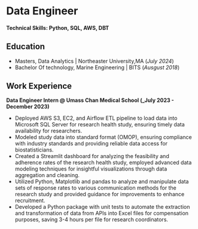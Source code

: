 # Data Engineer

#### Technical Skills: Python, SQL, AWS, DBT

## Education
							       		
	 			        		
- Masters, Data Analytics | Northeaster University,MA (_July 2024_)
- Bachelor Of technology, Marine Engineering | BITS (_Ausgust 2018_)	

## Work Experience
**Data Engineer Intern @ Umass Chan Medical School (_July 2023 - December 2023)**

- Deployed AWS S3, EC2, and Airflow ETL pipeline to load data into Microsoft SQL Server for research health study, ensuring
timely data availability for researchers.
- Modeled study data into standard format (OMOP), ensuring compliance with industry standards and providing reliable
data access for biostatisticians.
- Created a Streamlit dashboard for analyzing the feasibility and adherence rates of the research health study, employed
advanced data modeling techniques for insightful visualizations through data aggregation and cleaning.
- Utilized Python, Matplotlib and pandas to analyze and manipulate data sets of response rates to various communication
methods for the research study and provided guidance for improvements to enhance recruitment.
- Developed a Python package with unit tests to automate the extraction and transformation of data from APIs into Excel
files for compensation purposes, saving 3-4 hours per file for research coordinators.






